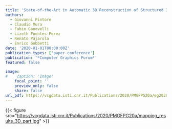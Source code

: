 ```yaml
---
title: 'State-of-the-Art in Automatic 3D Reconstruction of Structured Indoor Environments'
authors:
  - Giovanni Pintore
  - Claudio Mura
  - Fabio Ganovelli
  - Lizeth Fuentes-Perez
  - Renato Pajarola
  - Enrico Gobbetti
date: '2020-01-01T00:00:00Z'
publication_types: ['paper-conference']
publication: '*Computer Graphics Forum*'
featured: false

image:
#    caption: 'Image'
    focal_point: ''
    preview_only: false
    share: false
url_pdf: https://vcgdata.isti.cnr.it/Publications/2020/PMGFPG20a/eg2020-star-indoor.pdf
---
```

{{< figure src="https://vcgdata.isti.cnr.it/Publications/2020/PMGFPG20a/mapping_results_3D_part.jpg" >}}
